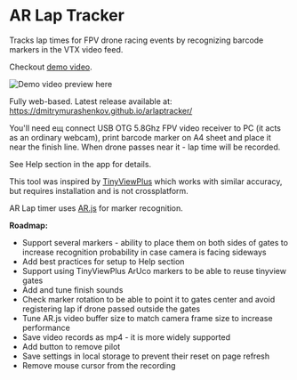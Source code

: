 # AR Lap Tracker

Tracks lap times for FPV drone racing events by recognizing barcode markers in the VTX video feed.

Checkout [demo video](demo.webm).

![Demo video preview here](demo.gif)

Fully web-based. Latest release available at: https://dmitrymurashenkov.github.io/arlaptracker/

You'll need ещ connect USB OTG 5.8Ghz FPV video receiver to PC (it acts as an ordinary webcam), 
print barcode marker on A4 sheet and place it near the finish line. When drone passes near it - 
lap time will be recorded.

See Help section in the app for details.

This tool was inspired by [TinyViewPlus](https://github.com/t-asano/tinyviewplus) which works with 
similar accuracy, but requires installation and is not crossplatform.

AR Lap timer uses [AR.js](https://github.com/AR-js-org/AR.js) for marker recognition.

**Roadmap:**

- Support several markers - ability to place them on both sides of gates to increase recognition probability 
  in case camera is facing sideways
- Add best practices for setup to Help section
- Support using TinyViewPlus ArUco markers to be able to reuse tinyview gates
- Add and tune finish sounds
- Check marker rotation to be able to point it to gates center and avoid registering lap if drone passed 
  outside the gates
- Tune AR.js video buffer size to match camera frame size to increase performance  
- Save video records as mp4 - it is more widely supported
- Add button to remove pilot
- Save settings in local storage to prevent their reset on page refresh
- Remove mouse cursor from the recording
